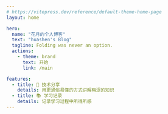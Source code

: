 ```yaml
---
# https://vitepress.dev/reference/default-theme-home-page
layout: home

hero:
  name: "花月的个人博客"
  text: "huashen's Blog"
  tagline: Folding was never an option.
  actions:
    - theme: brand
      text: 开始
      link: /main

features:
  - title: 🚀 技术分享
    details: 用更通俗易懂的方式讲解晦涩的知识
  - title: 📚 学习记录
    details: 记录学习过程中所得所感
---
```


